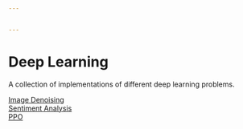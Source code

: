 ```yaml
---


---
```


<h1 id="deep-learning">Deep Learning</h1>
<p>A collection of implementations of different deep learning problems.</p>
<p><a href="image-denoising/README.md">Image Denoising</a><br>
<a href="sentiment-analysis/README.md">Sentiment Analysis</a><br>
<a href="multi-agent-ppo/README.md">PPO</a></p>

